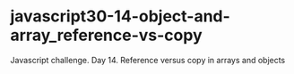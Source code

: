 # javascript30-14-object-and-array_reference-vs-copy
Javascript challenge. Day 14. Reference versus copy in arrays and objects
